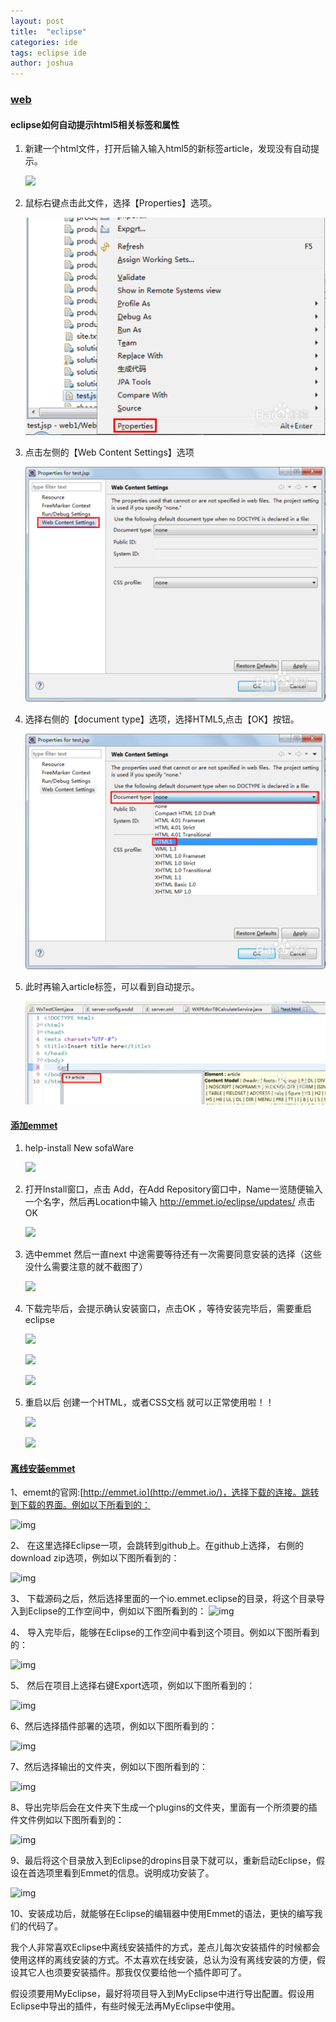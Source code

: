 ```yaml
---
layout: post
title:  "eclipse"
categories: ide
tags: eclipse ide
author: joshua
---
```


### [web](https://jingyan.baidu.com/article/6181c3e087967a152ff1536a.html)

#### eclipse如何自动提示html5相关标签和属性

1. 新建一个html文件，打开后输入输入html5的新标签article，发现没有自动提示。

   ![](https://imgsa.baidu.com/exp/w=500/sign=bd738aa1fdf2b211e42e854efa816511/e61190ef76c6a7ef635044f4fbfaaf51f2de66ea.jpg)

2. 鼠标右键点击此文件，选择【Properties】选项。

   ![](https://raw.githubusercontent.com/holyvan/img/master/gsimg/4b90f603738da9771e2669f9b651f8198718e3d3.png)

3. 点击左侧的【Web Content Settings】选项

   ![](https://raw.githubusercontent.com/holyvan/img/master/gsimg/96dda144ad3459823d6509400af431adcaef8471.png)

4. 选择右侧的【document type】选项，选择HTML5,点击【OK】按钮。

   ![](https://raw.githubusercontent.com/holyvan/img/master/gsimg/7dd98d1001e93901bd7e62ec7dec54e737d196e0.png)

5. 此时再输入article标签，可以看到自动提示。

   ![](https://raw.githubusercontent.com/holyvan/img/master/gsimg/cf1b9d16fdfaaf5143446e6d8a5494eef11f7ab9.png)



#### [添加emmet](https://jingyan.baidu.com/article/d713063507e72313fdf475ff.html)

1. help-install New sofaWare

   ![](https://imgsa.baidu.com/exp/w=500/sign=98853815d358ccbf1bbcb53a29d9bcd4/d788d43f8794a4c25645768c0cf41bd5ad6e3936.jpg)

2. 打开Install窗口，点击 Add，在Add Repository窗口中，Name一览随便输入一个名字，然后再Location中输入 http://emmet.io/eclipse/updates/ 点击OK

   ![](https://imgsa.baidu.com/exp/w=500/sign=6adb13d241a98226b8c12b27ba83b97a/0bd162d9f2d3572c90c00d7b8813632762d0c373.jpg)

3. 选中emmet 然后一直next 中途需要等待还有一次需要同意安装的选择（这些没什么需要注意的就不截图了）

   ![](https://imgsa.baidu.com/exp/w=500/sign=a891755fa586c91708035239f93c70c6/962bd40735fae6cd46d23ac60db30f2442a70f36.jpg)

4. 下载完毕后，会提示确认安装窗口，点击OK ，等待安装完毕后，需要重启eclipse

   ![](https://imgsa.baidu.com/exp/w=500/sign=3f4e5c8e8418367aad897fdd1e728b68/279759ee3d6d55fb3de4e7816f224f4a20a4dd73.jpg)

   ![](https://imgsa.baidu.com/exp/w=500/sign=bb6c2f43b11c8701d6b6b2e6177e9e6e/6c224f4a20a446239ce834c59a22720e0cf3d773.jpg)

   ![](https://imgsa.baidu.com/exp/w=500/sign=39d0e387bb12c8fcb4f3f6cdcc0292b4/72f082025aafa40f00a05f7aa964034f78f01936.jpg)

5. 重启以后 创建一个HTML，或者CSS文档 就可以正常使用啦！！

   ![](https://imgsa.baidu.com/exp/w=500/sign=e96f9fbe2ff5e0feee1889016c6134e5/6609c93d70cf3bc7864d5d4bd300baa1cc112ac3.jpg)

   ![](https://imgsa.baidu.com/exp/w=500/sign=8b05d55839c79f3d8fe1e4308aa0cdbc/0eb30f2442a7d9338aad74d4af4bd11373f0010b.jpg)



#### [离线安装emmet](https://www.cnblogs.com/lxjshuju/p/7136420.html)

1、ememt的官网:[http://emmet.io](http://emmet.io/)，选择下载的连接。跳转到下载的界面。例如以下所看到的：

![img](http://img.blog.csdn.net/20150623105621689?watermark/2/text/aHR0cDovL2Jsb2cuY3Nkbi5uZXQvbG9uZ3l1aG9tZQ==/font/5a6L5L2T/fontsize/400/fill/I0JBQkFCMA==/dissolve/70/gravity/Center)

2、 在这里选择Eclipse一项，会跳转到github上。在github上选择， 右側的download zip选项，例如以下图所看到的：

![img](http://img.blog.csdn.net/20150623105637579?watermark/2/text/aHR0cDovL2Jsb2cuY3Nkbi5uZXQvbG9uZ3l1aG9tZQ==/font/5a6L5L2T/fontsize/400/fill/I0JBQkFCMA==/dissolve/70/gravity/Center)

3、 下载源码之后，然后选择里面的一个io.emmet.eclipse的目录，将这个目录导入到Eclipse的工作空间中，例如以下图所看到的：
![img](http://img.blog.csdn.net/20150623105655500?watermark/2/text/aHR0cDovL2Jsb2cuY3Nkbi5uZXQvbG9uZ3l1aG9tZQ==/font/5a6L5L2T/fontsize/400/fill/I0JBQkFCMA==/dissolve/70/gravity/Center)

4、 导入完毕后，能够在Eclipse的工作空间中看到这个项目。例如以下图所看到的：

![img](http://img.blog.csdn.net/20150623105716084?watermark/2/text/aHR0cDovL2Jsb2cuY3Nkbi5uZXQvbG9uZ3l1aG9tZQ==/font/5a6L5L2T/fontsize/400/fill/I0JBQkFCMA==/dissolve/70/gravity/Center)

5、 然后在项目上选择右键Export选项，例如以下图所看到的：

![img](http://img.blog.csdn.net/20150623105737395?watermark/2/text/aHR0cDovL2Jsb2cuY3Nkbi5uZXQvbG9uZ3l1aG9tZQ==/font/5a6L5L2T/fontsize/400/fill/I0JBQkFCMA==/dissolve/70/gravity/Center)

6、然后选择插件部署的选项，例如以下图所看到的：

![img](http://img.blog.csdn.net/20150623105754611?watermark/2/text/aHR0cDovL2Jsb2cuY3Nkbi5uZXQvbG9uZ3l1aG9tZQ==/font/5a6L5L2T/fontsize/400/fill/I0JBQkFCMA==/dissolve/70/gravity/Center)

7、然后选择输出的文件夹，例如以下图所看到的：

![img](http://img.blog.csdn.net/20150623105812838?watermark/2/text/aHR0cDovL2Jsb2cuY3Nkbi5uZXQvbG9uZ3l1aG9tZQ==/font/5a6L5L2T/fontsize/400/fill/I0JBQkFCMA==/dissolve/70/gravity/Center)

8、导出完毕后会在文件夹下生成一个plugins的文件夹，里面有一个所须要的插件文件例如以下图所看到的：

![img](http://img.blog.csdn.net/20150623105828239?%3C/p%3E%3Cp%3Ewatermark/2/text/aHR0cDovL2Jsb2cuY3Nkbi5uZXQvbG9uZ3l1aG9tZQ==/font/5a6L5L2T/fontsize/400/fill/I0JBQkFCMA==/dissolve/70/gravity/Center)

9、最后将这个目录放入到Eclipse的dropins目录下就可以，重新启动Eclipse，假设在首选项里看到Emmet的信息。说明成功安装了。

![img](http://img.blog.csdn.net/20150623105847478?watermark/2/text/aHR0cDovL2Jsb2cuY3Nkbi5uZXQvbG9uZ3l1aG9tZQ==/font/5a6L5L2T/fontsize/400/fill/I0JBQkFCMA==/dissolve/70/gravity/Center)

10、安装成功后，就能够在Eclipse的编辑器中使用Emmet的语法，更快的编写我们的代码了。

我个人非常喜欢Eclipse中离线安装插件的方式，差点儿每次安装插件的时候都会使用这样的离线安装的方式。不太喜欢在线安装，总认为没有离线安装的方便，假设其它人也须要安装插件。那我仅仅要给他一个插件即可了。

假设须要用MyEclipse，最好将项目导入到MyEclipse中进行导出配置。假设用Eclipse中导出的插件，有些时候无法再MyEclipse中使用。